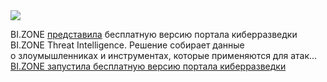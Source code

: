 <!--2025-03-31 13:50:10-->
<div class="yb">
  <div class="rss smaller1 habr"><img src="https://habrastorage.org/getpro/habr/upload_files/3a3/1c1/253/3a31c12536056c810cff1566f594d332.jpg" /><p>BI.ZONE <a href="https://gti.bi.zone/" rel="noopener noreferrer nofollow">представила</a> бесплатную версию портала киберразведки BI.ZONE Threat Intelligence. Решение собирает данные о&nbsp;злоумышленниках и инструментах, которые применяются для&nbsp;атак... <br><a class="light" href="https://habr.com/ru/news/896150/?utm_source=habrahabr&utm_medium=rss&utm_campaign=896150">BI.ZONE запустила бесплатную версию портала киберразведки</a></div>
</div>
